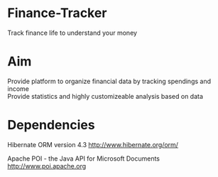 Finance-Tracker
===============

Track finance life to understand your money

Aim
==============
Provide platform to organize financial data by tracking spendings and income
</br>
Provide statistics and highly customizeable analysis based on data

Dependencies
==============
Hibernate ORM version 4.3
http://www.hibernate.org/orm/

Apache POI - the Java API for Microsoft Documents
http://www.poi.apache.org
